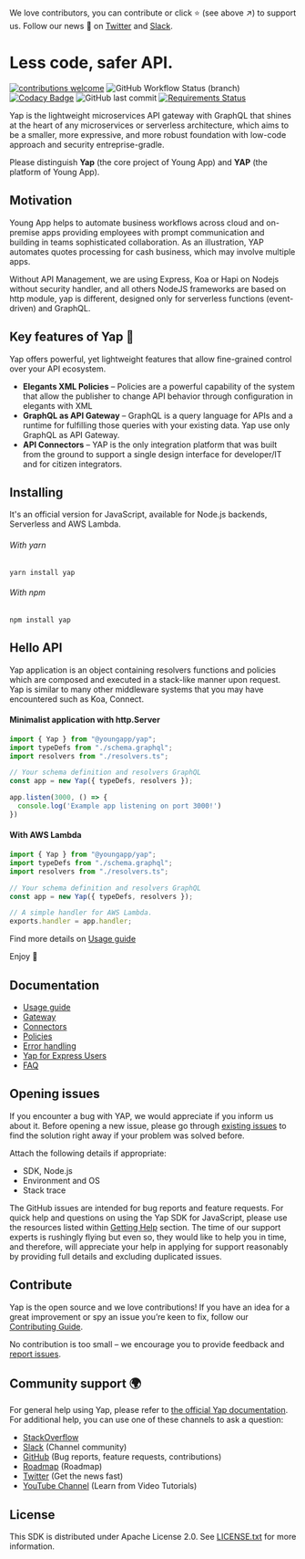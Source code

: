 We love contributors, you can contribute or click ⭐️ (see above :arrow_upper_right:) to support us. Follow our news 🏅 on [Twitter](https://twitter.com/youngapp_pf) and [Slack](https://join.slack.com/t/yapcommunity/shared_invite/enQtOTA2NTcxNjc1OTI2LTA3YmNjMWRhY2E1NjdkODE2MjU4ZTcxZmU0ZmYyMzkyMDliYjM3Nzk4YzI1NTEzYjA1MjYxNWJlNGFlMjIzMDY).

# Less code, safer API.
[![contributions welcome](https://img.shields.io/badge/contributions-welcome-brightgreen.svg?style=flat)](https://github.com/youngapp/yap/blob/master/CONTRIBUTING.md) ![GitHub Workflow Status (branch)](https://img.shields.io/github/workflow/status/youngapp/yap/PublishNPM/master) [![Codacy Badge](https://api.codacy.com/project/badge/Grade/570597c92b1e4ca9b67b2a49d9c2aa51)](https://www.codacy.com/gh/youngapp/yap?utm_source=github.com&amp;utm_medium=referral&amp;utm_content=youngapp/yap&amp;utm_campaign=Badge_Grade) ![GitHub last commit](https://img.shields.io/github/last-commit/youngapp/yap) [![Requirements Status](https://requires.io/github/youngapp/yap/requirements.svg?branch=master)](https://requires.io/github/youngapp/yap/requirements/?branch=master)

Yap is the lightweight microservices API gateway with GraphQL that shines at the heart of any microservices or serverless architecture, which aims to be a smaller, more expressive, and more robust foundation with low-code approach and security entreprise-gradle.

Please distinguish **Yap** (the core project of Young App) and **YAP** (the platform of Young App).

## Motivation
Young App helps to automate business workflows across cloud and on-premise apps providing employees with prompt communication and building in teams sophisticated collaboration. As an illustration, YAP automates quotes processing for cash business, which may involve multiple apps.

Without API Management, we are using Express, Koa or Hapi on Nodejs without security handler, and all others NodeJS frameworks are based on http module, yap is different, designed only for serverless functions (event-driven) and GraphQL.
 
## Key features of Yap 🙌
Yap offers powerful, yet lightweight features that allow fine-grained control over your API ecosystem.

* **Elegants XML Policies** – Policies are a powerful capability of the system that allow the publisher to change API behavior through configuration in elegants with XML
* **GraphQL as API Gateway** – GraphQL is a query language for APIs and a runtime for fulfilling those queries with your existing data. Yap use only GraphQL as API Gateway.
* **API Connectors** – YAP is the only integration platform that was built from the ground to support a single design interface for developer/IT and for citizen integrators.

## Installing
It's an official version for JavaScript, available for Node.js backends, Serverless and AWS Lambda.

###### With yarn
```
yarn install yap
```

###### With npm
```
npm install yap
```

## Hello API
Yap application is an object containing resolvers functions and policies which are composed and executed in a stack-like manner upon request. Yap is similar to many other middleware systems that you may have encountered such as Koa, Connect.

#### Minimalist application with http.Server
```typescript
import { Yap } from "@youngapp/yap";
import typeDefs from "./schema.graphql";
import resolvers from "./resolvers.ts";

// Your schema definition and resolvers GraphQL
const app = new Yap({ typeDefs, resolvers });

app.listen(3000, () => {
  console.log('Example app listening on port 3000!')
})
```

#### With AWS Lambda
```typescript
import { Yap } from "@youngapp/yap";
import typeDefs from "./schema.graphql";
import resolvers from "./resolvers.ts";

// Your schema definition and resolvers GraphQL
const app = new Yap({ typeDefs, resolvers });

// A simple handler for AWS Lambda.
exports.handler = app.handler;
```

Find more details on [Usage guide](https://manual.youngapp.co/community/usage-and-getting-started)

Enjoy 🎉


## Documentation
 - [Usage guide](https://manual.youngapp.co/community/usage-and-getting-started)
 - [Gateway](https://manual.youngapp.co/community/application-and-middlewares)
 - [Connectors](https://manual.youngapp.co/community/connectors)
 - [Policies](https://manual.youngapp.co/community/policies)
 - [Error handling](https://manual.youngapp.co/community/error-handling)
 - [Yap for Express Users](https://manual.youngapp.co/community/faq/faq-error-policies)
 - [FAQ](https://manual.youngapp.co/community/faq/frequently-asked-questions)

## Opening issues
If you encounter a bug with YAP, we would appreciate if you inform us about it. 
Before opening a new issue, please go through [existing issues](https://github.com/youngapp/yap/issues)
to find the solution right away if your problem was solved before. 

Attach the following details if appropriate: 
- SDK, Node.js
- Environment and OS
- Stack trace

The GitHub issues are intended for bug reports and feature requests. 
For quick help and questions on using the Yap SDK for JavaScript, please use the resources listed within [Getting Help](https://github.com/youngapp/yap#getting-help) section. The time of our support experts is rushingly flying but even so, they would like to help you in time, and therefore, will appreciate your help in applying for support reasonably by providing full details and excluding duplicated issues.

## Contribute
Yap is the open source and we love contributions! If you have an idea for a great improvement or spy an issue you’re keen to fix, follow our [Contributing Guide](https://github.com/youngapp/yap/blob/master/CONTRIBUTING.md).

No contribution is too small – we encourage you to provide feedback and [report issues](https://github.com/youngapp/yap/issues).

## Community support 🌍
For general help using Yap, please refer to [the official Yap documentation](https://manual.youngapp.co/community/). For additional help, you can use one of these channels to ask a question:
- [StackOverflow](http://stackoverflow.com/questions/tagged/yap)
- [Slack](https://join.slack.com/t/yapcommunity/shared_invite/enQtOTA2NTcxNjc1OTI2LTA3YmNjMWRhY2E1NjdkODE2MjU4ZTcxZmU0ZmYyMzkyMDliYjM3Nzk4YzI1NTEzYjA1MjYxNWJlNGFlMjIzMDY) (Channel community)
- [GitHub](https://github.com/youngapp/yap) (Bug reports, feature requests, contributions)
- [Roadmap](https://github.com/youngapp/yap/projects/1) (Roadmap)
- [Twitter](https://twitter.com/youngapp_pf) (Get the news fast)
- [YouTube Channel](https://www.youtube.com/channel/UCPY1PeAXPQIgo29e4Z9u5cA) (Learn from Video Tutorials)

## License

This SDK is distributed under Apache License 2.0. 
See [LICENSE.txt](LICENSE.txt) for more information.
